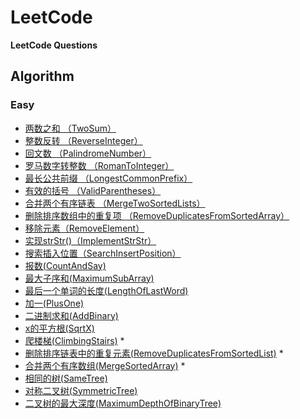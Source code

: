 # LeetCode

**LeetCode Questions**

## Algorithm

### Easy
- [两数之和 （TwoSum）](https://github.com/duyangs/LeetCode/blob/master/src/algorithm/easy/TwoSum.java)
- [整数反转 （ReverseInteger）](https://github.com/duyangs/LeetCode/blob/master/src/algorithm/easy/ReverseInteger.java)
- [回文数 （PalindromeNumber）](https://github.com/duyangs/LeetCode/blob/master/src/algorithm/easy/PalindromeNumber.java)
- [罗马数字转整数 （RomanToInteger）](https://github.com/duyangs/LeetCode/blob/master/src/algorithm/easy/RomanToInteger.java)
- [最长公共前缀 （LongestCommonPrefix）](https://github.com/duyangs/LeetCode/blob/master/src/algorithm/easy/LongestCommonPrefix.java)
- [有效的括号 （ValidParentheses）](https://github.com/duyangs/LeetCode/blob/master/src/algorithm/easy/ValidParentheses.java)
- [合并两个有序链表 （MergeTwoSortedLists）](https://github.com/duyangs/LeetCode/blob/master/src/algorithm/easy/MergeTwoSortedLists.java)
- [删除排序数组中的重复项 （RemoveDuplicatesFromSortedArray）](https://github.com/duyangs/LeetCode/blob/master/src/algorithm/easy/RemoveDuplicatesFromSortedArray.java)
- [移除元素（RemoveElement）](https://github.com/duyangs/LeetCode/blob/master/src/algorithm/easy/RemoveElement.java)
- [实现strStr()（ImplementStrStr）](https://github.com/duyangs/LeetCode/blob/master/src/algorithm/easy/ImplementStrStr.java)
- [搜索插入位置（SearchInsertPosition）](https://github.com/duyangs/LeetCode/blob/master/src/algorithm/easy/SearchInsertPosition.java)
- [报数(CountAndSay)](https://github.com/duyangs/LeetCode/blob/master/src/algorithm/easy/CountAndSay.java)
- [最大子序和(MaximumSubArray)](https://github.com/duyangs/LeetCode/blob/master/src/algorithm/easy/MaximumSubArray.java)
- [最后一个单词的长度(LengthOfLastWord)](https://github.com/duyangs/LeetCode/blob/master/src/algorithm/easy/LengthOfLastWord.java)
- [加一(PlusOne)](https://github.com/duyangs/LeetCode/blob/master/src/algorithm/easy/PlusOne.java)
- [二进制求和(AddBinary)](https://github.com/duyangs/LeetCode/blob/master/src/algorithm/easy/AddBinary.java)
- [x的平方根(SqrtX)](https://github.com/duyangs/LeetCode/blob/master/src/algorithm/easy/SqrtX.java)
- [爬楼梯(ClimbingStairs)](https://github.com/duyangs/LeetCode/blob/master/src/algorithm/easy/ClimbingStairs.java) *
- [删除排序链表中的重复元素(RemoveDuplicatesFromSortedList)](https://github.com/duyangs/LeetCode/blob/master/src/algorithm/easy/RemoveDuplicatesFromSortedList.java) *
- [合并两个有序数组(MergeSortedArray)](https://github.com/duyangs/LeetCode/blob/master/src/algorithm/easy/MergeSortedArray.java) *
- [相同的树(SameTree)](https://github.com/duyangs/LeetCode/blob/master/src/algorithm/easy/SameTree.java)
- [对称二叉树(SymmetricTree)](https://github.com/duyangs/LeetCode/blob/master/src/algorithm/easy/SymmetricTree.java)
- [二叉树的最大深度(MaximumDepthOfBinaryTree)](https://github.com/duyangs/LeetCode/blob/master/src/algorithm/easy/MaximumDepthOfBinaryTree.java)